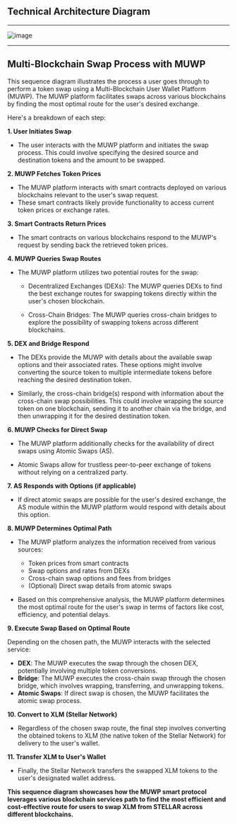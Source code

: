 ## **Technical Architecture Diagram** 


***

![image](https://github.com/Muwpay-uniswapper/Muwp-Stellar/assets/156535880/ec0334a1-b558-43f8-83c8-ebd99557cb59)

***

##  Multi-Blockchain Swap Process with MUWP

This sequence diagram illustrates the process a user goes through to perform a token swap using a Multi-Blockchain User Wallet Platform (MUWP). The MUWP platform facilitates swaps across various blockchains by finding the most optimal route for the user's desired exchange.

Here's a breakdown of each step:

**1. User Initiates Swap**

* The user interacts with the MUWP platform and initiates the swap process. This could involve specifying the desired source and destination tokens and the amount to be swapped.

**2. MUWP Fetches Token Prices**

* The MUWP platform interacts with smart contracts deployed on various blockchains relevant to the user's swap request.
* These smart contracts likely provide functionality to access current token prices or exchange rates.

**3. Smart Contracts Return Prices**

* The smart contracts on various blockchains respond to the MUWP's request by sending back the retrieved token prices.

**4. MUWP Queries Swap Routes**

* The MUWP platform utilizes two potential routes for the swap:

    * Decentralized Exchanges (DEXs): The MUWP queries DEXs to find the best exchange routes for swapping tokens directly within the user's chosen blockchain.

    * Cross-Chain Bridges: The MUWP queries cross-chain bridges to explore the possibility of swapping tokens across different blockchains.

**5. DEX and Bridge Respond**

* The DEXs provide the MUWP with details about the available swap options and their associated rates. These options might involve converting the source token to multiple intermediate tokens before reaching the desired destination token.

* Similarly, the cross-chain bridge(s) respond with information about the cross-chain swap possibilities. This could involve wrapping the source token on one blockchain, sending it to another chain via the bridge, and then unwrapping it for the desired destination token.

**6. MUWP Checks for Direct Swap**

* The MUWP platform additionally checks for the availability of direct swaps using Atomic Swaps (AS).

* Atomic Swaps allow for trustless peer-to-peer exchange of tokens without relying on a centralized party.

**7. AS Responds with Options (if applicable)**

* If direct atomic swaps are possible for the user's desired exchange, the AS module within the MUWP platform would respond with details about this option.

**8. MUWP Determines Optimal Path**

* The MUWP platform analyzes the information received from various sources:

    * Token prices from smart contracts
    * Swap options and rates from DEXs
    * Cross-chain swap options and fees from bridges
    * (Optional) Direct swap details from atomic swaps

* Based on this comprehensive analysis, the MUWP platform determines the most optimal route for the user's swap in terms of factors like cost, efficiency, and potential delays.

**9. Execute Swap Based on Optimal Route**

Depending on the chosen path, the MUWP interacts with the selected service:

* **DEX**: The MUWP executes the swap through the chosen DEX, potentially involving multiple token conversions. 
* **Bridge**: The MUWP executes the cross-chain swap through the chosen bridge, which involves wrapping, transferring, and unwrapping tokens.
* **Atomic Swaps**: If direct swap is chosen, the MUWP facilitates the atomic swap process.

**10. Convert to XLM (Stellar Network)**

* Regardless of the chosen swap route, the final step involves converting the obtained tokens to XLM (the native token of the Stellar Network) for delivery to the user's wallet.

**11. Transfer XLM to User's Wallet**

* Finally, the Stellar Network transfers the swapped XLM tokens to the user's designated wallet address. 

**This sequence diagram showcases how the MUWP smart protocol leverages various blockchain services path to find the most efficient and cost-effective route for users to swap XLM from STELLAR across different blockchains.**
